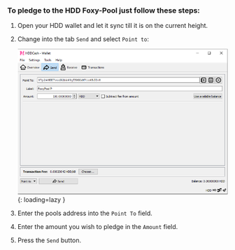 ### To pledge to the HDD Foxy-Pool just follow these steps:

1. Open your HDD wallet and let it sync till it is on the current
   height.
2. Change into the tab `Send` and select `Point to`:

    ![HDD Point to](../../assets/img/pledging/hdd-pledge.png){: loading=lazy }

3. Enter the pools address into the `Point To` field.
4. Enter the amount you wish to pledge in the `Amount` field.
5. Press the `Send` button.
